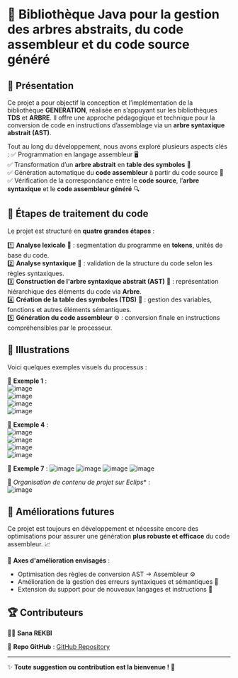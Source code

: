 # 📌 Bibliothèque Java pour la gestion des arbres abstraits, du code assembleur et du code source généré

## 🚀 Présentation

Ce projet a pour objectif la conception et l’implémentation de la bibliothèque **GENERATION**, réalisée en s’appuyant sur les bibliothèques **TDS** et **ARBRE**. Il offre une approche pédagogique et technique pour la conversion de code en instructions d’assemblage via un **arbre syntaxique abstrait (AST)**.

Tout au long du développement, nous avons exploré plusieurs aspects clés :
✅ Programmation en langage assembleur 🖥️  
✅ Transformation d’un **arbre abstrait** en **table des symboles** 📄  
✅ Génération automatique du **code assembleur** à partir du code source 🎯  
✅ Vérification de la correspondance entre le **code source**, l’**arbre syntaxique** et le **code assembleur généré** 🔍  

## 🔎 Étapes de traitement du code

Le projet est structuré en **quatre grandes étapes** :

1️⃣ **Analyse lexicale** 📖 : segmentation du programme en **tokens**, unités de base du code.  
2️⃣ **Analyse syntaxique** 📏 : validation de la structure du code selon les règles syntaxiques.  
3️⃣ **Construction de l'arbre syntaxique abstrait (AST)** 🌳 : représentation hiérarchique des éléments du code via **Arbre**.  
4️⃣ **Création de la table des symboles (TDS)** 📑 : gestion des variables, fonctions et autres éléments sémantiques.  
5️⃣ **Génération du code assembleur** ⚙️ : conversion finale en instructions compréhensibles par le processeur.  

## 🎯 Illustrations

Voici quelques exemples visuels du processus :

📌 **Exemple 1** :  
![image](https://github.com/user-attachments/assets/fc0dc805-2208-448d-ac3e-a8e5cf68a3c6)  
![image](https://github.com/user-attachments/assets/66238325-4629-43dd-9bc2-36c8ca8b7291)  
![image](https://github.com/user-attachments/assets/fd72e491-8e02-47ca-b7c2-f0936c7a6379)  
![image](https://github.com/user-attachments/assets/b99a23a6-7a83-44d6-af51-6067536da433)  

📌 **Exemple 4** :  
![image](https://github.com/user-attachments/assets/42610076-4752-46d7-81ce-7db994136fe4)  
![image](https://github.com/user-attachments/assets/54e5372c-8d49-473b-b66a-4662b2d25ecc)  
![image](https://github.com/user-attachments/assets/08813e8b-b83a-4d4b-bb64-416c8d7d6505)  
![image](https://github.com/user-attachments/assets/9d1662c2-e21b-4377-901e-12c316d0f0c4)  



📌 **Exemple 7** : 
![image](https://github.com/user-attachments/assets/2eb6acc6-7a3c-46b0-9545-45e7cc95dcb3)
![image](https://github.com/user-attachments/assets/e72edd3b-b018-4ac7-b146-f42a9d06e7de)
![image](https://github.com/user-attachments/assets/85ab02bf-ce99-4740-a856-57061df09c20)
![image](https://github.com/user-attachments/assets/77cc282b-cf89-4cd2-aaef-e1b59c6b3d22)


🔗 *Organisation de contenu de projet sur Eclips** :  
![image](https://github.com/sana-rekbi/Generateur/assets/138128268/34828ea4-44aa-4f66-897f-c2ea9c43ac67)  

## 🚀 Améliorations futures

Ce projet est toujours en développement et nécessite encore des optimisations pour assurer une génération **plus robuste et efficace** du code assembleur. 📈  

🔧 **Axes d'amélioration envisagés** :  
- Optimisation des règles de conversion AST → Assembleur ⚙️  
- Amélioration de la gestion des erreurs syntaxiques et sémantiques 🚨  
- Extension du support pour de nouveaux langages et instructions 🚀  

## 🏆 Contributeurs

👩‍💻 **Sana REKBI**  

📌 **Repo GitHub** : [GitHub Repository](https://github.com/sana-rekbi/Generateur)  

---

✨ **Toute suggestion ou contribution est la bienvenue !** 🚀
